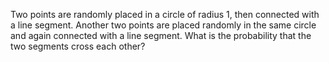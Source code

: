Two points are randomly placed in a circle of radius 1, then connected with a line segment. Another two points are placed randomly in the same circle and again connected with a line segment. What is the probability that the two segments cross each other?
